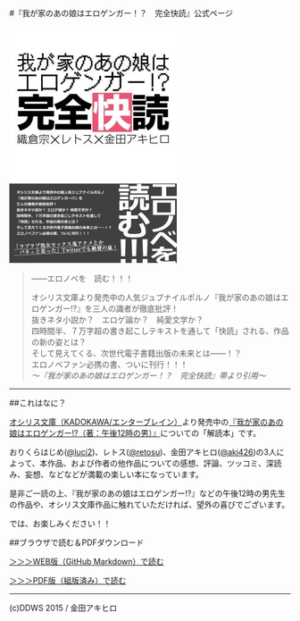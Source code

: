 #『我が家のあの娘はエロゲンガー！？　完全快読』公式ページ

![『我が家のあの娘はエロゲンガー！？　完全快読』](表紙small.jpg)

>――エロノベを　読む！！！
>
>オシリス文庫より発売中の人気ジュブナイルポルノ『我が家のあの娘はエロゲンガー!?』を三人の識者が徹底批評！  
>抜きネタ小説か？　エロゲ論か？　純愛文学か？  
>四時間半、７万字超の書き起こしテキストを通して「快読」される、作品の新の姿とは？  
>そして見えてくる、次世代電子書籍出版の未来とは――！？  
>エロノベファン必携の書、ついに刊行！！！  
>*～『我が家のあの娘はエロゲンガー！？　完全快読』帯より引用～*

---

##これはなに？

[オシリス文庫（KADOKAWA/エンターブレイン）](http://pc.hnovel.jp/)より発売中の[『我が家のあの娘はエロゲンガー!?（著：午後12時の男）』](http://pc.hnovel.jp/books/detail.php?id=0104008006)についての「解読本」です。

おりくらはじめ([@luci2](https://twitter.com/luci2))、レトス([@retosu](https://twitter.com/retosu))、金田アキヒロ([@aki426](https://twitter.com/aki426))の3人によって、本作品、および作者の他作品についての感想、評論、ツッコミ、深読み、妄想、などなどが満載の楽しい本になっています。

是非ご一読の上、『我が家のあの娘はエロゲンガー!?』などの午後12時の男先生の作品や、オシリス文庫作品に触れていただければ、望外の喜びでございます。

では、お楽しみください！！


##ブラウザで読む＆PDFダウンロード

[＞＞＞WEB版（GitHub Markdown）で読む](https://github.com/aki426/KanzenKaidoku/blob/master/kanzenkaidoku.md)

[＞＞＞PDF版（組版済み）で読む](https://github.com/aki426/KanzenKaidoku/raw/master/%E6%88%91%E3%81%8C%E5%AE%B6%E3%81%AE%E3%81%82%E3%81%AE%E5%A8%98%E3%81%AF%E3%82%A8%E3%83%AD%E3%82%B2%E3%83%B3%E3%82%AC%E3%83%BC%EF%BC%81%EF%BC%9F%E3%80%80%E5%AE%8C%E5%85%A8%E5%BF%AB%E8%AA%AD.pdf)

---

(c)DDWS 2015 / 金田アキヒロ
